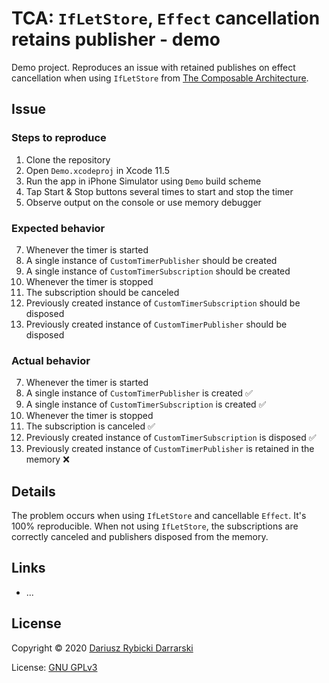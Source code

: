 # TCA: `IfLetStore`, `Effect` cancellation retains publisher - demo

Demo project. Reproduces an issue with retained publishes on effect cancellation when using `IfLetStore` from [The Composable Architecture](https://github.com/pointfreeco/swift-composable-architecture).

## Issue

### Steps to reproduce

1. Clone the repository
2. Open `Demo.xcodeproj` in Xcode 11.5
3. Run the app in iPhone Simulator using `Demo` build scheme
4. Tap Start & Stop buttons several times to start and stop the timer
5. Observe output on the console or use memory debugger

### Expected behavior

7. Whenever the timer is started
  1. A single instance of `CustomTimerPublisher` should be created
  2. A single instance of `CustomTimerSubscription` should be created
8. Whenever the timer is stopped
  1. The subscription should be canceled
  2. Previously created instance of `CustomTimerSubscription` should be disposed
  3. Previously created instance of `CustomTimerPublisher` should be disposed

### Actual behavior

7. Whenever the timer is started
  1. A single instance of `CustomTimerPublisher` is created ✅
  2. A single instance of `CustomTimerSubscription` is created ✅
8. Whenever the timer is stopped
  1. The subscription is canceled ✅
  2. Previously created instance of `CustomTimerSubscription` is disposed ✅
  3. Previously created instance of `CustomTimerPublisher` is retained in the memory ❌

## Details

The problem occurs when using `IfLetStore` and cancellable `Effect`. It's 100% reproducible. When not using `IfLetStore`, the subscriptions are correctly canceled and publishers disposed from the memory.

## Links

- ...

## License

Copyright © 2020 [Dariusz Rybicki Darrarski](http://www.darrarski.pl)

License: [GNU GPLv3](LICENSE)
